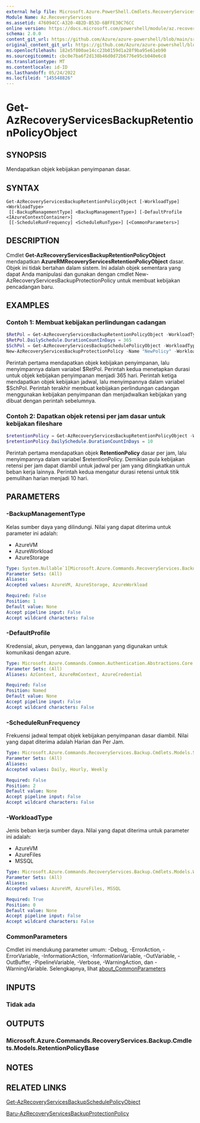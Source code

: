 ```yaml
---
external help file: Microsoft.Azure.PowerShell.Cmdlets.RecoveryServices.Backup.dll-Help.xml
Module Name: Az.RecoveryServices
ms.assetid: 476094CC-A320-4B2D-B53D-6BFFE30C76CC
online version: https://docs.microsoft.com/powershell/module/az.recoveryservices/get-azrecoveryservicesbackupretentionpolicyobject
schema: 2.0.0
content_git_url: https://github.com/Azure/azure-powershell/blob/main/src/RecoveryServices/RecoveryServices/help/Get-AzRecoveryServicesBackupRetentionPolicyObject.md
original_content_git_url: https://github.com/Azure/azure-powershell/blob/main/src/RecoveryServices/RecoveryServices/help/Get-AzRecoveryServicesBackupRetentionPolicyObject.md
ms.openlocfilehash: 182e5f800ae14cc23b0159d1a28f9ba95e61eb90
ms.sourcegitcommit: cbc0e7ba6f2d138b46d0d72b6776e95cb040e6c8
ms.translationtype: MT
ms.contentlocale: id-ID
ms.lasthandoff: 05/24/2022
ms.locfileid: "145548826"
---
```

# Get-AzRecoveryServicesBackupRetentionPolicyObject

## SYNOPSIS
Mendapatkan objek kebijakan penyimpanan dasar.

## SYNTAX

```
Get-AzRecoveryServicesBackupRetentionPolicyObject [-WorkloadType] <WorkloadType>
 [[-BackupManagementType] <BackupManagementType>] [-DefaultProfile <IAzureContextContainer>]
 [[-ScheduleRunFrequency] <ScheduleRunType>] [<CommonParameters>]
```

## DESCRIPTION
Cmdlet **Get-AzRecoveryServicesBackupRetentionPolicyObject** mendapatkan **AzureRMRecoveryServicesRetentionPolicyObject** dasar.
Objek ini tidak bertahan dalam sistem.
Ini adalah objek sementara yang dapat Anda manipulasi dan gunakan dengan cmdlet New-AzRecoveryServicesBackupProtectionPolicy untuk membuat kebijakan pencadangan baru.

## EXAMPLES

### Contoh 1: Membuat kebijakan perlindungan cadangan
```powershell
$RetPol = Get-AzRecoveryServicesBackupRetentionPolicyObject -WorkloadType AzureVM 
$RetPol.DailySchedule.DurationCountInDays = 365
$SchPol = Get-AzRecoveryServicesBackupSchedulePolicyObject -WorkloadType AzureVM 
New-AzRecoveryServicesBackupProtectionPolicy -Name "NewPolicy" -WorkloadType AzureVM -RetentionPolicy $RetPol -SchedulePolicy $SchPol
```

Perintah pertama mendapatkan objek kebijakan penyimpanan, lalu menyimpannya dalam variabel $RetPol.
Perintah kedua menetapkan durasi untuk objek kebijakan penyimpanan menjadi 365 hari.
Perintah ketiga mendapatkan objek kebijakan jadwal, lalu menyimpannya dalam variabel $SchPol.
Perintah terakhir membuat kebijakan perlindungan cadangan menggunakan kebijakan penyimpanan dan menjadwalkan kebijakan yang dibuat dengan perintah sebelumnya.

### Contoh 2: Dapatkan objek retensi per jam dasar untuk kebijakan fileshare
```powershell
$retentionPolicy = Get-AzRecoveryServicesBackupRetentionPolicyObject -WorkloadType AzureFiles -BackupManagementType AzureStorage -ScheduleRunFrequency Hourly
$retentionPolicy.DailySchedule.DurationCountInDays = 10
```

Perintah pertama mendapatkan objek **RetentionPolicy** dasar per jam, lalu menyimpannya dalam variabel $retentionPolicy. Demikian pula kebijakan retensi per jam dapat diambil untuk jadwal per jam yang ditingkatkan untuk beban kerja lainnya.
Perintah kedua mengatur durasi retensi untuk titik pemulihan harian menjadi 10 hari.

## PARAMETERS

### -BackupManagementType
Kelas sumber daya yang dilindungi. Nilai yang dapat diterima untuk parameter ini adalah:
- AzureVM 
- AzureWorkload
- AzureStorage

```yaml
Type: System.Nullable`1[Microsoft.Azure.Commands.RecoveryServices.Backup.Cmdlets.Models.BackupManagementType]
Parameter Sets: (All)
Aliases:
Accepted values: AzureVM, AzureStorage, AzureWorkload

Required: False
Position: 1
Default value: None
Accept pipeline input: False
Accept wildcard characters: False
```

### -DefaultProfile
Kredensial, akun, penyewa, dan langganan yang digunakan untuk komunikasi dengan azure.

```yaml
Type: Microsoft.Azure.Commands.Common.Authentication.Abstractions.Core.IAzureContextContainer
Parameter Sets: (All)
Aliases: AzContext, AzureRmContext, AzureCredential

Required: False
Position: Named
Default value: None
Accept pipeline input: False
Accept wildcard characters: False
```

### -ScheduleRunFrequency
Frekuensi jadwal tempat objek kebijakan penyimpanan dasar diambil. Nilai yang dapat diterima adalah Harian dan Per Jam.

```yaml
Type: Microsoft.Azure.Commands.RecoveryServices.Backup.Cmdlets.Models.ScheduleRunType
Parameter Sets: (All)
Aliases:
Accepted values: Daily, Hourly, Weekly

Required: False
Position: 2
Default value: None
Accept pipeline input: False
Accept wildcard characters: False
```

### -WorkloadType
Jenis beban kerja sumber daya. Nilai yang dapat diterima untuk parameter ini adalah:
- AzureVM 
- AzureFiles
- MSSQL

```yaml
Type: Microsoft.Azure.Commands.RecoveryServices.Backup.Cmdlets.Models.WorkloadType
Parameter Sets: (All)
Aliases:
Accepted values: AzureVM, AzureFiles, MSSQL

Required: True
Position: 0
Default value: None
Accept pipeline input: False
Accept wildcard characters: False
```

### CommonParameters
Cmdlet ini mendukung parameter umum: -Debug, -ErrorAction, -ErrorVariable, -InformationAction, -InformationVariable, -OutVariable, -OutBuffer, -PipelineVariable, -Verbose, -WarningAction, dan -WarningVariable. Selengkapnya, lihat [about_CommonParameters](http://go.microsoft.com/fwlink/?LinkID=113216)

## INPUTS

### Tidak ada

## OUTPUTS

### Microsoft.Azure.Commands.RecoveryServices.Backup.Cmdlets.Models.RetentionPolicyBase

## NOTES

## RELATED LINKS

[Get-AzRecoveryServicesBackupSchedulePolicyObject](./Get-AzRecoveryServicesBackupSchedulePolicyObject.md)

[Baru-AzRecoveryServicesBackupProtectionPolicy](./New-AzRecoveryServicesBackupProtectionPolicy.md)


